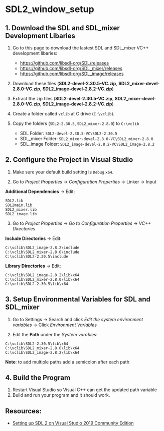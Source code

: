 # SDL2_window_setup

## 1. Download the SDL and SDL_mixer Development Libaries
1. Go to this page to download the lastest SDL and SDL_mixer VC++ development libaries:
    - https://github.com/libsdl-org/SDL/releases
    - https://github.com/libsdl-org/SDL_mixer/releases
    - https://github.com/libsdl-org/SDL_image/releases

2. Download these files (**SDL2-devel-2.30.5-VC.zip**, **SDL2_mixer-devel-2.8.0-VC.zip**, **SDL2_image-devel-2.8.2-VC.zip**)

2. Extract the zip files (**SDL2-devel-2.30.5-VC.zip**, **SDL2_mixer-devel-2.8.0-VC.zip**, **SDL2_image-devel-2.8.2-VC.zip**)

3. Create a folder called `vclib` at C drive (`C:\vclib`).

4. Copy the folders (`SDL2-2.30.5`, `SDL2_mixer-2.8.0`) to `C:\vclib`
    - SDL Folder: `SDL2-devel-2.30.5-VC\SDL2-2.30.5`
    - SDL_mixer Folder: `SDL2_mixer-devel-2.8.0-VC\SDL2_mixer-2.8.0`
    - SDL_image Folder: `SDL2_image-devel-2.8.2-VC\SDL2_image-2.8.2`

## 2. Configure the Project in Visual Studio 

1. Make sure your default build setting is `Debug` `x64`.

2. Go to *Project Properties* -> *Configuration Properties* -> Linker -> Input 

**Additional Dependencies** -> Edit:
```
SDL2.lib
SDL2main.lib
SDL2_mixer.lib
SDL2_image.lib
```

3. Go to *Project Properties* -> *Go to Configuration Properties* -> *VC++ Directories*

**Include Directories** -> Edit:
```
C:\vclib\SDL2_image-2.8.2\include
C:\vclib\SDL2_mixer-2.8.0\include
C:\vclib\SDL2-2.30.5\include
```

**Library Directories** -> Edit:
```
C:\vclib\SDL2_image-2.8.2\lib\x64
C:\vclib\SDL2_mixer-2.8.0\lib\x64
C:\vclib\SDL2-2.30.5\lib\x64
```

## 3. Setup Environmental Variables for SDL and SDL_mixer
1. Go to Settings -> Search and click *Edit the system environment variables* -> Click *Environment Variables*

2. Edit the **Path** under the *System varables*:
```
C:\vclib\SDL2-2.30.5\lib\x64
C:\vclib\SDL2_mixer-2.8.0\lib\x64
C:\vclib\SDL2_image-2.8.2\lib\x64
```

**Note**: to add multiple paths add a semicolon after each path

## 4. Build the Program
1. Restart Visual Studio so Visual C++ can get the updated path variable
2. Build and run your program and it should work.

## Resources:
- [Setting up SDL 2 on Visual Studio 2019 Community Edition](https://lazyfoo.net/tutorials/SDL/01_hello_SDL/windows/msvc2019/index.php)